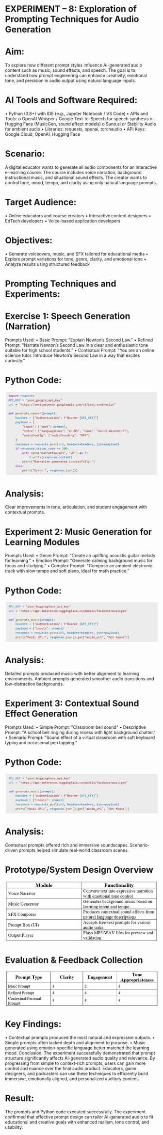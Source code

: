 # EXPERIMENT – 8: Exploration of Prompting Techniques for Audio Generation


# Aim:
To explore how different prompt styles influence AI-generated audio content such as music, sound effects, and speech. The goal is to understand how prompt engineering can enhance creativity, emotional tone, and precision in audio output using natural language inputs.

# AI Tools and Software Required:
•	Python (3.8+) with IDE (e.g., Jupyter Notebook / VS Code)
•	APIs and Tools:
o	OpenAI Whisper / Google Text-to-Speech for speech synthesis
o	Hugging Face (MusicGen, sound effect models)
o	Suno.ai or Stability Audio for ambient audio
•	Libraries: requests, openai, torchaudio
•	API Keys: Google Cloud, OpenAI, Hugging Face

# Scenario:
A digital educator wants to generate all audio components for an interactive e-learning course. The course includes voice narration, background instructional music, and situational sound effects. The creator wants to control tone, mood, tempo, and clarity using only natural language prompts.

# Target Audience:
•	Online educators and course creators
•	Interactive content designers
•	EdTech developers
•	Voice-based application developers

# Objectives:
•	Generate voiceovers, music, and SFX tailored for educational media
•	Explore prompt variations for tone, genre, clarity, and emotional tone
•	Analyze results using structured feedback

# Prompting Techniques and Experiments:
# Exercise 1: Speech Generation (Narration)
Prompts Used:
•	Basic Prompt: "Explain Newton’s Second Law."
•	Refined Prompt: "Narrate Newton’s Second Law in a clear and enthusiastic tone suitable for high school students."
•	Contextual Prompt: "You are an online science tutor. Introduce Newton’s Second Law in a way that excites curiosity."

# Python Code:

![image alt](https://github.com/Ajay-Joshua-M/Exno.8-Prompt-Engg/blob/7d4df0d6c22106dfd3a0f5dd1243e36e134fb19e/IMAGES/Screenshot%202025-05-26%20115454.png)

# Analysis:
Clear improvements in tone, articulation, and student engagement with contextual prompts.

# Experiment 2: Music Generation for Learning Modules
Prompts Used:
•	Genre Prompt: "Create an uplifting acoustic guitar melody for learning."
•	Emotion Prompt: "Generate calming background music for focus and studying."
•	Complex Prompt: "Compose an ambient electronic track with slow tempo and soft piano, ideal for math practice."

# Python Code:

![image alt](https://github.com/Ajay-Joshua-M/Exno.8-Prompt-Engg/blob/7d4df0d6c22106dfd3a0f5dd1243e36e134fb19e/IMAGES/Screenshot%202025-05-26%20115505.png)
 
# Analysis:
Detailed prompts produced music with better alignment to learning environments. Ambient prompts generated smoother audio transitions and low-distraction backgrounds.

# Experiment 3: Contextual Sound Effect Generation
Prompts Used:
•	Simple Prompt: "Classroom bell sound"
•	Descriptive Prompt: "A school bell ringing during recess with light background chatter."
•	Scenario Prompt: "Sound effect of a virtual classroom with soft keyboard typing and occasional pen tapping."

# Python Code:

![image alt](https://github.com/Ajay-Joshua-M/Exno.8-Prompt-Engg/blob/7d4df0d6c22106dfd3a0f5dd1243e36e134fb19e/IMAGES/Screenshot%202025-05-26%20115505.png)

# Analysis:
Contextual prompts offered rich and immersive soundscapes. Scenario-driven prompts helped simulate real-world classroom scenes.

# Prototype/System Design Overview

![image alt](https://github.com/Ajay-Joshua-M/Exno.8-Prompt-Engg/blob/7d4df0d6c22106dfd3a0f5dd1243e36e134fb19e/IMAGES/Screenshot%202025-05-26%20115519.png)

# Evaluation & Feedback Collection

![image alt](https://github.com/Ajay-Joshua-M/Exno.8-Prompt-Engg/blob/7d4df0d6c22106dfd3a0f5dd1243e36e134fb19e/IMAGES/Screenshot%202025-05-26%20115530.png)

# Key Findings:
•	Contextual prompts produced the most natural and expressive outputs.
•	Simple prompts often lacked depth and alignment to purpose.
•	Music generated using emotion-specific language better matched the learning mood.
Conclusion:
The experiment successfully demonstrated that prompt structure significantly affects AI-generated audio quality and relevance. By progressing from simple to context-rich prompts, users can gain more control and nuance over the final audio product. Educators, game designers, and podcasters can use these techniques to efficiently build immersive, emotionally aligned, and personalized auditory content.

# Result:
The prompts and Python code executed successfully. The experiment confirmed that effective prompt design can tailor AI-generated audio to fit educational and creative goals with enhanced realism, tone control, and usability.


